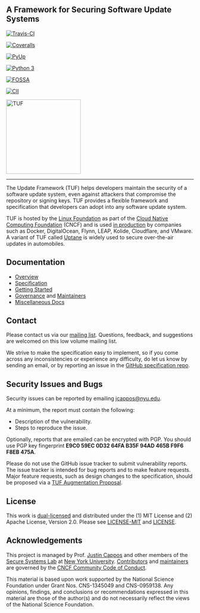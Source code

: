 A Framework for Securing Software Update Systems
------------------------------------------------

[![Travis-CI](https://travis-ci.org/theupdateframework/tuf.svg?branch=develop)](https://travis-ci.org/theupdateframework/tuf)

[![Coveralls](https://coveralls.io/repos/theupdateframework/tuf/badge.svg?branch=develop)](https://coveralls.io/r/theupdateframework/tuf?branch=develop)


[![PyUp](https://pyup.io/repos/github/theupdateframework/tuf/shield.svg)](https://pyup.io/repos/github/theupdateframework/tuf/)

[![Python 3](https://pyup.io/repos/github/theupdateframework/tuf/python-3-shield.svg)](https://pyup.io/repos/github/theupdateframework/tuf/)

[![FOSSA](https://app.fossa.io/api/projects/git%2Bgithub.com%2Ftheupdateframework%2Ftuf.svg?type=shield)](https://app.fossa.io/projects/git%2Bgithub.com%2Ftheupdateframework%2Ftuf?ref=badge_shield)

[![CII](https://bestpractices.coreinfrastructure.org/projects/1351/badge)](https://bestpractices.coreinfrastructure.org/projects/1351)

<img src="https://cdn.rawgit.com/theupdateframework/artwork/blob/master/tuf-logo-text.svg" height="200" valign="middle" alt="TUF"/>

---------------------------------------------------------------

The Update Framework (TUF) helps developers maintain the security of a software
update system, even against attackers that compromise the repository or signing
keys. TUF provides a flexible framework and specification that developers can
adopt into any software update system.

TUF is hosted by the [Linux Foundation](https://www.linuxfoundation.org/) as
part of the [Cloud Native Computing Foundation](https://www.cncf.io/) (CNCF)
and is used [in production](docs/ADOPTERS.md) by companies such as Docker,
DigitalOcean, Flynn, LEAP, Kolide, Cloudflare, and VMware. A variant of TUF
called [Uptane](https://uptane.github.io/) is widely used to secure
over-the-air updates in automobiles.


Documentation
-------------
* [Overview](docs/OVERVIEW.rst)
* [Specification](https://github.com/theupdateframework/specification/blob/master/tuf-spec.md)
* [Getting Started](docs/GETTING_STARTED.rst)
* [Governance](docs/GOVERNANCE.md) and [Maintainers](docs/MAINTAINERS.txt)
* [Miscellaneous Docs](docs/)


Contact
-------
Please contact us via our [mailing
list](https://groups.google.com/forum/?fromgroups#!forum/theupdateframework).
Questions, feedback, and suggestions are welcomed on this low volume mailing
list.

We strive to make the specification easy to implement, so if you come across
any inconsistencies or experience any difficulty, do let us know by sending an
email, or by reporting an issue in the [GitHub specification
repo](https://github.com/theupdateframework/specification/issues).

Security Issues and Bugs
------------------------

Security issues can be reported by emailing jcappos@nyu.edu.

At a minimum, the report must contain the following:

* Description of the vulnerability.
* Steps to reproduce the issue.

Optionally, reports that are emailed can be encrypted with PGP.  You should use
PGP key fingerprint **E9C0 59EC 0D32 64FA B35F  94AD 465B F9F6 F8EB 475A**.

Please do not use the GitHub issue tracker to submit vulnerability reports.
The issue tracker is intended for bug reports and to make feature requests.
Major feature requests, such as design changes to the specification, should
be proposed via a [TUF Augmentation Proposal](docs/TAP.rst).

License
-------

This work is [dual-licensed](https://en.wikipedia.org/wiki/Multi-licensing) and
distributed under the (1) MIT License and (2) Apache License, Version 2.0.
Please see [LICENSE-MIT](LICENSE-MIT) and [LICENSE](LICENSE).


Acknowledgements
----------------

This project is managed by Prof. [Justin
Cappos](https://ssl.engineering.nyu.edu/personalpages/jcappos/) and other
members of the [Secure Systems Lab](https://ssl.engineering.nyu.edu/) at [New
York University](https://engineering.nyu.edu/).
[Contributors](https://github.com/theupdateframework/tuf/blob/develop/docs/AUTHORS.txt)
and
[maintainers](https://github.com/theupdateframework/tuf/blob/develop/docs/MAINTAINERS.txt)
are governed by the [CNCF Community Code of
Conduct](https://github.com/cncf/foundation/blob/master/code-of-conduct.md).

This material is based upon work supported by the National Science Foundation
under Grant Nos. CNS-1345049 and CNS-0959138. Any opinions, findings, and
conclusions or recommendations expressed in this material are those of the
author(s) and do not necessarily reflect the views of the National Science
Foundation.

